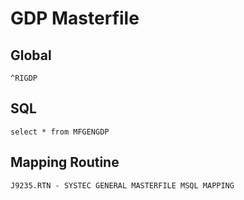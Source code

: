 # GDP Masterfile

## Global

    ^RIGDP

## SQL

    select * from MFGENGDP

## Mapping Routine

    J9235.RTN - SYSTEC GENERAL MASTERFILE MSQL MAPPING

